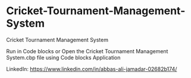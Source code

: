 # Cricket-Tournament-Management-System
Cricket Tournament Management System

Run in Code blocks or Open the Cricket Tournament Management System.cbp file using Code blocks Application

LinkedIn: https://www.linkedin.com/in/abbas-ali-jamadar-02682b174/
